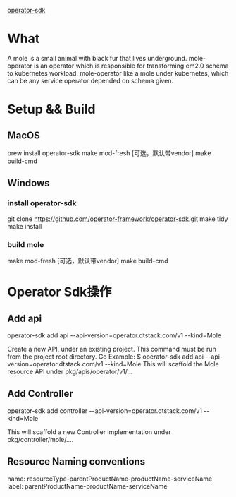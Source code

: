 
[operator-sdk](https://github.com/operator-framework/operator-sdk/blob/master/README.md)
# What
A mole is a small animal with black fur that lives underground.
mole-operator is an operator which is responsible for transforming em2.0 schema to kubernetes workload.
mole-operator like a mole under kubernetes, which can be any service operator depended on schema given.


# Setup && Build
## MacOS
brew install operator-sdk
make mod-fresh [可选，默认带vendor]
make build-cmd

## Windows
### install operator-sdk
git clone https://github.com/operator-framework/operator-sdk.git
make tidy
make install

### build mole
make mod-fresh [可选，默认带vendor]
make build-cmd

# Operator Sdk操作
## Add api
operator-sdk add api --api-version=operator.dtstack.com/v1 --kind=Mole

Create a new API, under an existing project. This command must be run from the project root directory.
Go Example:
$ operator-sdk add api --api-version=operator.dtstack.com/v1 --kind=Mole
This will scaffold the Mole resource API under pkg/apis/operator/v1/...

## Add Controller
operator-sdk add controller --api-version=operator.dtstack.com/v1 --kind=Mole

This will scaffold a new Controller implementation under pkg/controller/mole/....

## Resource Naming conventions
name: resourceType-parentProductName-productName-serviceName
label: parentProductName-productName-serviceName




